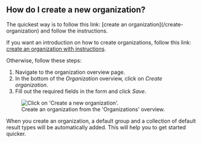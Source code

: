 ## How do I create a new organization?

The quickest way is to follow this link: [create an organization](/create-
organization) and follow the instructions.

If you want an introduction on how to create organizations, follow this link:
[create an organization with instructions](/create-organization?tour=1).

Otherwise, follow these steps:

1. Navigate to the organization overview page.
1. In the bottom of the *Organization* overview, click on *Create organization*.
1. Fill out the required fields in the form and click *Save*.

<figure>
  <img src="help-organization-create.png" alt="Click on 'Create a new organization'."/>
  <figcaption>Create an organization from the 'Organizations' overview.
  </figcaption>
</figure>

When you create an organization, a default group and a collection of default
result types will be automatically added. This will help you to get started
quicker.  
